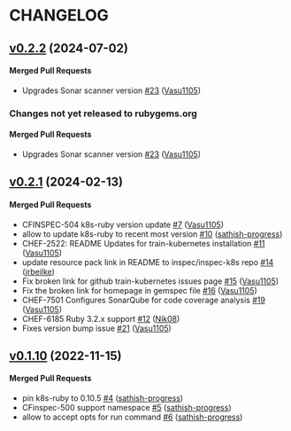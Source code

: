 # CHANGELOG

<!-- latest_release 0.2.2 -->
## [v0.2.2](https://github.com/inspec/train-kubernetes/tree/v0.2.2) (2024-07-02)

#### Merged Pull Requests
- Upgrades Sonar scanner version [#23](https://github.com/inspec/train-kubernetes/pull/23) ([Vasu1105](https://github.com/Vasu1105))
<!-- latest_release -->

<!-- release_rollup since=0.2.1 -->
### Changes not yet released to rubygems.org

#### Merged Pull Requests
- Upgrades Sonar scanner version [#23](https://github.com/inspec/train-kubernetes/pull/23) ([Vasu1105](https://github.com/Vasu1105)) <!-- 0.2.2 -->
<!-- release_rollup -->

<!-- latest_stable_release -->
## [v0.2.1](https://github.com/inspec/train-kubernetes/tree/v0.2.1) (2024-02-13)

#### Merged Pull Requests
- CFINSPEC-504 k8s-ruby version update [#7](https://github.com/inspec/train-kubernetes/pull/7) ([Vasu1105](https://github.com/Vasu1105))
- allow to update k8s-ruby to recent most version [#10](https://github.com/inspec/train-kubernetes/pull/10) ([sathish-progress](https://github.com/sathish-progress))
- CHEF-2522: README Updates for train-kubernetes installation [#11](https://github.com/inspec/train-kubernetes/pull/11) ([Vasu1105](https://github.com/Vasu1105))
- update resource pack link in README to inspec/inspec-k8s repo [#14](https://github.com/inspec/train-kubernetes/pull/14) ([jrbeilke](https://github.com/jrbeilke))
- Fix broken link for github train-kubernetes issues page [#15](https://github.com/inspec/train-kubernetes/pull/15) ([Vasu1105](https://github.com/Vasu1105))
- Fix the broken link for homepage in gemspec file [#16](https://github.com/inspec/train-kubernetes/pull/16) ([Vasu1105](https://github.com/Vasu1105))
- CHEF-7501 Configures SonarQube for code coverage analysis [#19](https://github.com/inspec/train-kubernetes/pull/19) ([Vasu1105](https://github.com/Vasu1105))
- CHEF-6185 Ruby 3.2.x support [#12](https://github.com/inspec/train-kubernetes/pull/12) ([Nik08](https://github.com/Nik08))
- Fixes version bump issue [#21](https://github.com/inspec/train-kubernetes/pull/21) ([Vasu1105](https://github.com/Vasu1105))
<!-- latest_stable_release -->

## [v0.1.10](https://github.com/inspec/train-kubernetes/tree/v0.1.10) (2022-11-15)

#### Merged Pull Requests
- pin k8s-ruby to 0.10.5 [#4](https://github.com/inspec/train-kubernetes/pull/4) ([sathish-progress](https://github.com/sathish-progress))
- CFinspec-500 support namespace [#5](https://github.com/inspec/train-kubernetes/pull/5) ([sathish-progress](https://github.com/sathish-progress))
- allow to accept opts for run command [#6](https://github.com/inspec/train-kubernetes/pull/6) ([sathish-progress](https://github.com/sathish-progress))